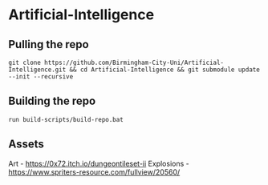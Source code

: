 # Artificial-Intelligence

## Pulling the repo 
`git clone https://github.com/Birmingham-City-Uni/Artificial-Intelligence.git && cd Artificial-Intelligence && git submodule update --init --recursive`

## Building the repo
`run build-scripts/build-repo.bat`  

## Assets 
Art - https://0x72.itch.io/dungeontileset-ii
Explosions - https://www.spriters-resource.com/fullview/20560/
